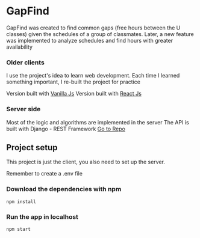 # GapFind

GapFind was created to find common gaps (free hours between the U classes) given the schedules of a group of classmates. Later, a new feature was implemented to analyze schedules and find hours with greater availability

### Older clients

I use the project's idea to learn web development. Each time I learned something important, I re-built the project for practice

Version built with [Vanilla Js](https://github.com/dgop92/find-your-gap)
Version built with [React Js](https://github.com/dgop92/find-your-gap-react)

### Server side

Most of the logic and algorithms are implemented in the server
The API is built with Django - REST Framework [Go to Repo](https://github.com/dgop92/find-your-gap-api)

## Project setup

This project is just the client, you also need to set up the server.

Remember to create a .env file

### Download the dependencies with npm

```
npm install
```

### Run the app in localhost

```
npm start
```
